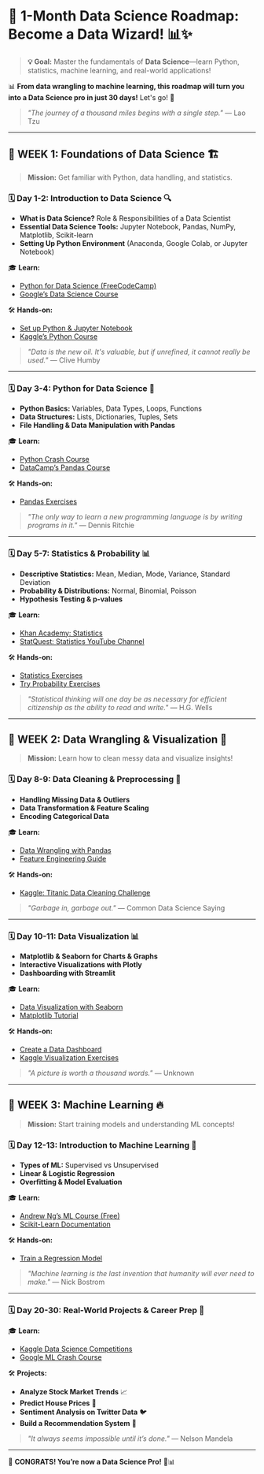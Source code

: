 # 🚀 1-Month Data Science Roadmap: Become a Data Wizard! 📊✨

> **💡 Goal:** Master the fundamentals of **Data Science**—learn Python, statistics, machine learning, and real-world applications!  

📊 **From data wrangling to machine learning, this roadmap will turn you into a Data Science pro in just 30 days!** Let's go! 🚀  

> *"The journey of a thousand miles begins with a single step."* — Lao Tzu  

---

## **📌 WEEK 1: Foundations of Data Science 🏗️**

> **Mission:** Get familiar with Python, data handling, and statistics.  

### **🗓️ Day 1-2: Introduction to Data Science 🔍**
- **What is Data Science?** Role & Responsibilities of a Data Scientist
- **Essential Data Science Tools:** Jupyter Notebook, Pandas, NumPy, Matplotlib, Scikit-learn
- **Setting Up Python Environment** (Anaconda, Google Colab, or Jupyter Notebook)

🎓 **Learn:**
- [Python for Data Science (FreeCodeCamp)](https://www.freecodecamp.org/learn/data-analysis-with-python/)
- [Google’s Data Science Course](https://developers.google.com/machine-learning)

🛠 **Hands-on:**
- [Set up Python & Jupyter Notebook](https://realpython.com/installing-python/)
- [Kaggle’s Python Course](https://www.kaggle.com/learn/python)

> *"Data is the new oil. It's valuable, but if unrefined, it cannot really be used."* — Clive Humby  

---

### **🗓️ Day 3-4: Python for Data Science 🐍**
- **Python Basics:** Variables, Data Types, Loops, Functions
- **Data Structures:** Lists, Dictionaries, Tuples, Sets
- **File Handling & Data Manipulation with Pandas**

🎓 **Learn:**
- [Python Crash Course](https://www.learnpython.org/)
- [DataCamp’s Pandas Course](https://www.datacamp.com/courses/pandas-foundations)

🛠 **Hands-on:**
- [Pandas Exercises](https://github.com/guipsamora/pandas_exercises)

> *"The only way to learn a new programming language is by writing programs in it."* — Dennis Ritchie  

---

### **🗓️ Day 5-7: Statistics & Probability 📊**
- **Descriptive Statistics:** Mean, Median, Mode, Variance, Standard Deviation
- **Probability & Distributions:** Normal, Binomial, Poisson
- **Hypothesis Testing & p-values**

🎓 **Learn:**
- [Khan Academy: Statistics](https://www.khanacademy.org/math/statistics-probability)
- [StatQuest: Statistics YouTube Channel](https://www.youtube.com/user/joshstarmer)

🛠 **Hands-on:**
- [Statistics Exercises](https://www.kaggle.com/datasets)
- [Try Probability Exercises](https://www.probabilitycourse.com/)

> *"Statistical thinking will one day be as necessary for efficient citizenship as the ability to read and write."* — H.G. Wells  

---

## **📌 WEEK 2: Data Wrangling & Visualization 🎨**

> **Mission:** Learn how to clean messy data and visualize insights!  

### **🗓️ Day 8-9: Data Cleaning & Preprocessing 🧼**
- **Handling Missing Data & Outliers**
- **Data Transformation & Feature Scaling**
- **Encoding Categorical Data**

🎓 **Learn:**
- [Data Wrangling with Pandas](https://realpython.com/pandas-data-cleaning/)
- [Feature Engineering Guide](https://www.analyticsvidhya.com/blog/2020/04/feature-engineering-for-machine-learning/)  

🛠 **Hands-on:**
- [Kaggle: Titanic Data Cleaning Challenge](https://www.kaggle.com/c/titanic)

> *"Garbage in, garbage out."* — Common Data Science Saying  

---

### **🗓️ Day 10-11: Data Visualization 📊**
- **Matplotlib & Seaborn for Charts & Graphs**
- **Interactive Visualizations with Plotly**
- **Dashboarding with Streamlit**

🎓 **Learn:**
- [Data Visualization with Seaborn](https://seaborn.pydata.org/)
- [Matplotlib Tutorial](https://matplotlib.org/stable/tutorials/index.html)

🛠 **Hands-on:**
- [Create a Data Dashboard](https://docs.streamlit.io/)
- [Kaggle Visualization Exercises](https://www.kaggle.com/learn/data-visualization)

> *"A picture is worth a thousand words."* — Unknown  

---

## **📌 WEEK 3: Machine Learning 🔥**

> **Mission:** Start training models and understanding ML concepts!  

### **🗓️ Day 12-13: Introduction to Machine Learning 🤖**
- **Types of ML:** Supervised vs Unsupervised
- **Linear & Logistic Regression**
- **Overfitting & Model Evaluation**

🎓 **Learn:**
- [Andrew Ng’s ML Course (Free)](https://www.coursera.org/learn/machine-learning)
- [Scikit-Learn Documentation](https://scikit-learn.org/stable/user_guide.html)

🛠 **Hands-on:**
- [Train a Regression Model](https://www.kaggle.com/learn/intro-to-machine-learning)

> *"Machine learning is the last invention that humanity will ever need to make."* — Nick Bostrom  

---

### **🗓️ Day 20-30: Real-World Projects & Career Prep 💼**
🎓 **Learn:**
- [Kaggle Data Science Competitions](https://www.kaggle.com/competitions)
- [Google ML Crash Course](https://developers.google.com/machine-learning/crash-course)

🛠 **Projects:**
- **Analyze Stock Market Trends** 📈
- **Predict House Prices** 🏡
- **Sentiment Analysis on Twitter Data** 🐦
- **Build a Recommendation System** 🎥

> *"It always seems impossible until it’s done."* — Nelson Mandela  

---

🎉 **CONGRATS! You’re now a Data Science Pro!** 🚀📊
